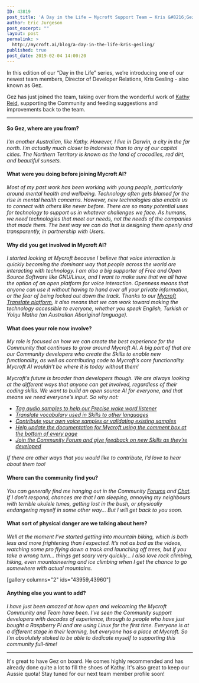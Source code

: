 ```yaml
---
ID: 43819
post_title: 'A Day in the Life – Mycroft Support Team – Kris &#8216;Gez&#8217; Gesling'
author: Eric Jurgeson
post_excerpt: ""
layout: post
permalink: >
  http://mycroft.ai/blog/a-day-in-the-life-kris-gesling/
published: true
post_date: 2019-02-04 14:00:20
---
```

<span style="font-weight: 400;">In this edition of our “Day in the Life” series, we’re introducing one of our newest team members, Director of Developer Relations, Kris Gesling - also known as Gez.</span>

<span style="font-weight: 400;">Gez has just joined the team, taking over from the wonderful work of </span><a href="https://mycroft.ai/blog/a-day-in-the-life-mycroft-support-team-kathy-reid/"><span style="font-weight: 400;">Kathy Reid</span></a>, supporting the Community and feeding suggestions and improvements back to the team<span style="font-weight: 400;">.</span>

<hr />

<h4><b>So Gez, where are you from?</b></h4>
<i><span style="font-weight: 400;">I’m another Australian, like Kathy. However, I live in Darwin, a city in the far north. I’m actually much closer to Indonesia than to any of our capital cities. The Northern Territory is known as the land of crocodiles, red dirt, and beautiful sunsets.</span></i>
<h4><b>What were you doing before joining Mycroft AI?</b></h4>
<i><span style="font-weight: 400;">Most of my past work has been working with young people, particularly around mental health and wellbeing. Technology often gets blamed for the rise in mental health concerns. However, new technologies also enable us to connect with others like never before. There are so many potential uses for technology to support us in whatever challenges we face. As humans, we need technologies that meet our needs, not the needs of the companies that made them. The best way we can do that is designing them openly and transparently, in partnership with Users.</span></i>
<h4><b>Why did you get involved in Mycroft AI?</b></h4>
<i><span style="font-weight: 400;">I started looking at Mycroft because I believe that voice interaction is quickly becoming the dominant way that people across the world are interacting with technology. I am also a big supporter of Free and Open Source Software like GNU/Linux, and I want to make sure that we all have the option of an open platform for voice interaction. Openness means that anyone can use it without having to hand over all your private information, or the fear of being locked out down the track. Thanks to our </span></i><a href="https://translate.mycroft.ai/"><i><span style="font-weight: 400;">Mycroft Translate platform</span></i></a><i><span style="font-weight: 400;">, it also means that we can work toward making the technology accessible to everyone, whether you speak English, Turkish or Yolŋu Matha (an Australian Aboriginal language).</span></i>
<h4><b>What does your role now involve?</b></h4>
<i><span style="font-weight: 400;">My role is focused on how we can create the best experience for the Community that continues to grow around Mycroft AI. A big part of that are our Community developers who create the Skills to enable new functionality, as well as contributing code to Mycroft’s core functionality. Mycroft AI wouldn’t be where it is today without them!</span></i>

<i><span style="font-weight: 400;">Mycroft’s future is broader than developers though. We are always looking at the different ways that anyone can get involved, regardless of their coding skills. We want to build an open source AI for everyone, and that means we need everyone’s input. So why not:</span></i><i></i>
<ul>
 	<li><em><a href="https://home.mycroft.ai/#/precise" target="_blank" rel="noopener"><span style="font-weight: 400;">Tag audio samples to help our Precise wake word listener</span></a></em></li>
 	<li><em><a href="https://translate.mycroft.ai/" target="_blank" rel="noopener"><span style="font-weight: 400;">Translate vocabulary used in Skills to other languages</span></a></em></li>
 	<li><em><a href="https://voice.mozilla.org/en" target="_blank" rel="noopener"><span style="font-weight: 400;">Contribute your own voice samples or validating existing samples</span></a></em></li>
 	<li><em><a href="https://mycroft.ai/documentation/" target="_blank" rel="noopener"><span style="font-weight: 400;">Help update the documentation for Mycroft using the comment box at the bottom of every page</span></a></em></li>
 	<li><em><span style="font-weight: 400;"><a href="https://community.mycroft.ai/" target="_blank" rel="noopener">Join the Community Forum and give feedback on new Skills as they’re developed</a></span></em></li>
</ul>
<i>If there are other ways that you would like to contribute, I’d love to hear about them too!</i>
<h4><b>Where can the community find you?</b></h4>
<i><span style="font-weight: 400;">You can generally find me hanging out in the Community </span></i><a href="https://community.mycroft.ai/"><i><span style="font-weight: 400;">Forums</span></i></a><i><span style="font-weight: 400;"> and </span></i><a href="https://chat.mycroft.ai/"><i><span style="font-weight: 400;">Chat</span></i></a><i><span style="font-weight: 400;">. If I don’t respond, chances are that I am sleeping, annoying my neighbours with terrible ukulele tunes, getting lost in the bush, or physically endangering myself in some other way... But I will get back to you soon. </span></i>
<h4><b>What sort of physical danger are we talking about here?</b></h4>
<i><span style="font-weight: 400;">Well at the moment I’ve started getting into mountain biking, which is both less and more frightening than I expected. It’s not as bad as the videos, watching some pro flying down a track and launching off trees, but if you take a wrong turn... things get scary very quickly... I also love rock climbing, hiking, even mountaineering and ice climbing when I get the chance to go somewhere with actual mountains.</span></i>

[gallery columns="2" ids="43959,43960"]
<h4><b>Anything else you want to add?</b></h4>
<i><span style="font-weight: 400;">I have just been amazed at how open and welcoming the Mycroft Community and Team have been. I’ve seen the Community support developers with decades of experience, through to people who have just bought a Raspberry Pi and are using Linux for the first time. Everyone is at a different stage in their learning, but everyone has a place at Mycroft. So I’m absolutely stoked to be able to dedicate myself to supporting this community full-time!</span></i>

<hr />

It's great to have Gez on board. He comes highly recommended and has already done quite a lot to fill the shoes of Kathy. It's also great to keep our Aussie quota! Stay tuned for our next team member profile soon!